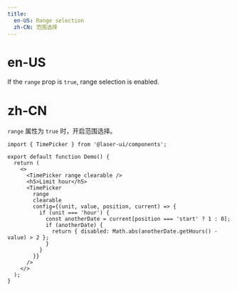 ```yaml
---
title:
  en-US: Range selection
  zh-CN: 范围选择
---
```


# en-US

If the `range` prop is `true`, range selection is enabled.

# zh-CN

`range` 属性为 `true` 时，开启范围选择。

```tsx
import { TimePicker } from '@laser-ui/components';

export default function Demo() {
  return (
    <>
      <TimePicker range clearable />
      <h5>Limit hour</h5>
      <TimePicker
        range
        clearable
        config={(unit, value, position, current) => {
          if (unit === 'hour') {
            const anotherDate = current[position === 'start' ? 1 : 0];
            if (anotherDate) {
              return { disabled: Math.abs(anotherDate.getHours() - value) > 2 };
            }
          }
        }}
      />
    </>
  );
}
```
